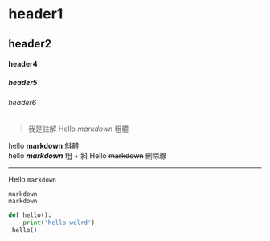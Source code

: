 # header1
## header2
#### header4
##### header5
###### header6

 >我是註解
Hello *markdown* 粗體

hello **markdown** 斜體  
hello ***markdown*** 粗 + 斜
Hello ~~markdown~~ 刪除線

---
Hello `markdown`


```
markdown
markdown
```

```python
def hello():
    print('hello wolrd')
 hello()   